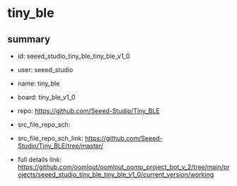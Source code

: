 # tiny_ble
 
## summary 
* id: seeed_studio_tiny_ble_tiny_ble_v1_0
* user: seeed_studio
* name: tiny_ble
* board: tiny_ble_v1_0
* repo: https://github.com/Seeed-Studio/Tiny_BLE



* src_file_repo_sch: 
* src_file_repo_sch_link: https://github.com/Seeed-Studio/Tiny_BLE/tree/master/
* full details link: https://github.com/oomlout/oomlout_oomp_project_bot_v_2/tree/main/projects/seeed_studio_tiny_ble_tiny_ble_v1_0/current_version/working  







